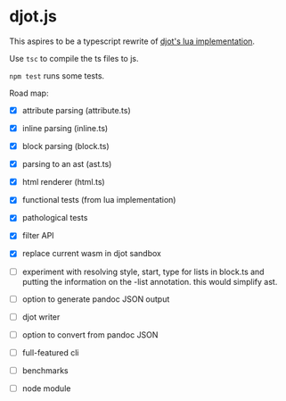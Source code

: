 # djot.js

This aspires to be a typescript rewrite of [djot's
lua implementation](https://github.com/jgm/djot).

Use `tsc` to compile the ts files to js.

`npm test` runs some tests.

Road map:

- [X] attribute parsing (attribute.ts)
- [X] inline parsing (inline.ts)
- [X] block parsing (block.ts)
- [X] parsing to an ast (ast.ts)
- [X] html renderer (html.ts)
- [X] functional tests (from lua implementation)
- [X] pathological tests
- [X] filter API
- [X] replace current wasm in djot sandbox
- [ ] experiment with resolving style, start, type for lists in
      block.ts and putting the information on the -list
      annotation. this would simplify ast.
- [ ] option to generate pandoc JSON output
- [ ] djot writer
- [ ] option to convert from pandoc JSON
- [ ] full-featured cli
- [ ] benchmarks
- [ ] node module

